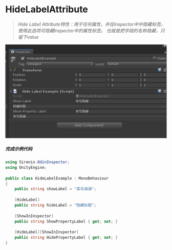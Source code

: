 # HideLabelAttribute

> *Hide Label Attribute特性：用于任何属性，并在Inspector中中隐藏标签。使用此选项可隐藏Inspector中的属性标签。*
> *也就是把字段的名称隐藏，只留下value*



![img](../image/HideLabelAttribute/post-610-5fb7da4a612e9.png)

##### 完成示例代码

```cs
using Sirenix.OdinInspector;
using UnityEngine;

public class HideLabelExample : MonoBehaviour
{
    public string showLabel = "菜鸟海澜";

    [HideLabel]
    public string hideLabel = "隐藏标题";

    [ShowInInspector]
    public string ShowPropertyLabel { get; set; }

    [HideLabel][ShowInInspector]
    public string HidePropertyLabel { get; set; }
}
```